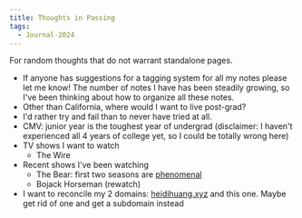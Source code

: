 ```yaml
---
title: Thoughts in Passing
tags:
  - Journal-2024
---
```

For random thoughts that do not warrant standalone pages.

- If anyone has suggestions for a tagging system for all my notes please let me know! The number of notes I have has been steadily growing, so I've been thinking about how to organize all these notes.
- Other than California, where would I want to live post-grad? 
- I'd rather try and fail than to never have tried at all. 
- CMV: junior year is the toughest year of undergrad (disclaimer: I haven't experienced all 4 years of college yet, so I could be totally wrong here) 
- TV shows I want to watch
	- The Wire
- Recent shows I've been watching
	- The Bear: first two seasons are [phenomenal](https://www.youtube.com/watch?v=kMGog1cU8BY&t=488s)
	- Bojack Horseman (rewatch)
- I want to reconcile my 2 domains: [heidihuang.xyz](https://heidihuang.xyz) and this one. Maybe get rid of one and get a subdomain instead